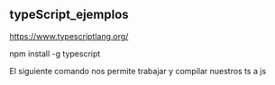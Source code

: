 ## typeScript_ejemplos

   https://www.typescriptlang.org/

   npm install -g typescript
   
   El siguiente comando nos permite trabajar y compilar nuestros ts a js
